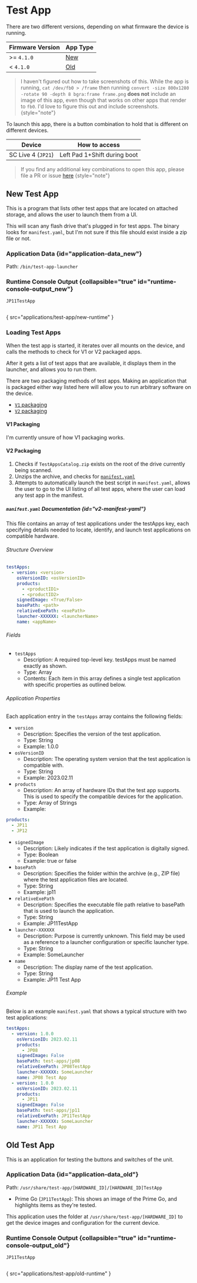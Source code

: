 # Test App

There are two different versions, depending on what firmware the device is running.

| Firmware Version | App Type             |
|------------------|----------------------|
| >= `4.1.0`       | [New](#new-test-app) |
| < `4.1.0`        | [Old](#old-test-app) |

> I haven't figured out how to take screenshots of this. While the app is running, `cat /dev/fb0 > /frame` then running
`convert -size 800x1280 -rotate 90 -depth 8 bgra:frame frame.png` **does not** include an image of this app, even though
> that works on other apps that render to `fb0`. I'd love to figure this out and include screenshots.
> {style="note"}

To launch this app, there is a button combination to hold that is different on different devices.

| Device             | How to access                                     |
|--------------------|---------------------------------------------------|
| SC Live 4 (`JP21`) | <shortcut>Left Pad 1+Shift</shortcut> during boot |

> If you find any additional key combinations to open this app, please file a PR or
> issue [here](https://github.com/DeathCamel58/denon-reverse-engineering/issues)
> {style="note"}

## New Test App

This is a program that lists other test apps that are located on attached storage, and
allows the user to launch them from a UI.

This will scan any flash drive that's plugged in for test apps. The binary looks for `manifest.yaml`, but I'm not sure
if this file should exist inside a zip file or not.

### Application Data {id="application-data_new"}

Path: `/bin/test-app-launcher`

### Runtime Console Output {collapsible="true" id="runtime-console-output_new"}

`JP11TestApp`

```
```

{ src="applications/test-app/new-runtime" }

### Loading Test Apps

When the test app is started, it iterates over all mounts on the device, and calls the methods to check for V1 or V2
packaged apps.

After it gets a list of test apps that are available, it displays them in the launcher, and allows you to run them.

There are two packaging methods of test apps. Making an application that is packaged either way listed here will allow
you to run arbitrary software on the device.

- [`V1` packaging](#v1-packaging)
- [`V2` packaging](#v2-packaging)

#### V1 Packaging

I'm currently unsure of how V1 packaging works.

[//]: # (TODO: Reasearch this)

#### V2 Packaging

1. Checks if `TestAppsCatalog.zip` exists on the root of the drive currently being scanned.
2. Unzips the archive, and checks for [`manifest.yaml`](#v2-manifest-yaml)
3. Attempts to automatically launch the best script in `manifest.yaml`, allows the user to go to the UI listing of all
   test apps, where the user can load any test app in the manifest.

##### `manifest.yaml` Documentation {id="v2-manifest-yaml"}

This file contains an array of test applications under the testApps key, each specifying details needed to locate,
identify, and launch test applications on compatible hardware.

###### Structure Overview

```yaml
testApps:
  - version: <version>
    osVersionID: <osVersionID>
    products:
      - <productID1>
      - <productID2>
    signedImage: <True/False>
    basePath: <path>
    relativeExePath: <exePath>
    launcher-XXXXXX: <launcherName>
    name: <appName>
```

###### Fields

- `testApps`
    - Description: A required top-level key. testApps must be named exactly as shown.
    - Type: Array
    - Contents: Each item in this array defines a single test application with specific properties as outlined below.

###### Application Properties

Each application entry in the `testApps` array contains the following fields:

- `version`
    - Description: Specifies the version of the test application.
    - Type: String
    - Example: 1.0.0
- `osVersionID`
    - Description: The operating system version that the test application is compatible with.
    - Type: String
    - Example: 2023.02.11
- `products`
    - Description: An array of hardware IDs that the test app supports. This is used to specify the compatible devices
      for the application.
    - Type: Array of Strings
    - Example:

```yaml
products:
  - JP11
  - JP12
```

- `signedImage`
    - Description: Likely indicates if the test application is digitally signed.
    - Type: Boolean
    - Example: true or false
- `basePath`
    - Description: Specifies the folder within the archive (e.g., ZIP file) where the test application files are
      located.
    - Type: String
    - Example: jp11
- `relativeExePath`
    - Description: Specifies the executable file path relative to basePath that is used to launch the application.
    - Type: String
    - Example: JP11TestApp
- `launcher-XXXXXX`
    - Description: Purpose is currently unknown. This field may be used as a reference to a launcher configuration or
      specific launcher type.
    - Type: String
    - Example: SomeLauncher
- `name`
    - Description: The display name of the test application.
    - Type: String
    - Example: JP11 Test App

###### Example

Below is an example `manifest.yaml` that shows a typical structure with two test applications:

```yaml
testApps:
  - version: 1.0.0
    osVersionID: 2023.02.11
    products:
      - JP08
    signedImage: False
    basePath: test-apps/jp08
    relativeExePath: JP08TestApp
    launcher-XXXXXX: SomeLauncher
    name: JP08 Test App
  - version: 1.0.0
    osVersionID: 2023.02.11
    products:
      - JP11
    signedImage: False
    basePath: test-apps/jp11
    relativeExePath: JP11TestApp
    launcher-XXXXXX: SomeLauncher
    name: JP11 Test App
```

## Old Test App

This is an application for testing the buttons and switches of the unit.

### Application Data {id="application-data_old"}

Path: `/usr/share/test-app/[HARDWARE_ID]/[HARDWARE_ID]TestApp`

- Prime Go (`JP11TestApp`): This shows an image of the Prime Go, and highlights items as they're tested.

This application uses the folder at `/usr/share/test-app/[HARDWARE_ID]` to get the device images and configuration for
the current device.

[//]: # (TODO: Additional Research)

### Runtime Console Output {collapsible="true" id="runtime-console-output_old"}

`JP11TestApp`

```
```

{ src="applications/test-app/old-runtime" }
